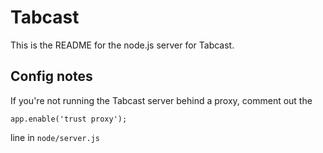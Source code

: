 # Tabcast

This is the README for the node.js server for Tabcast.

## Config notes

If you're not running the Tabcast server behind a proxy, comment out the

    app.enable('trust proxy');

line in `node/server.js`
